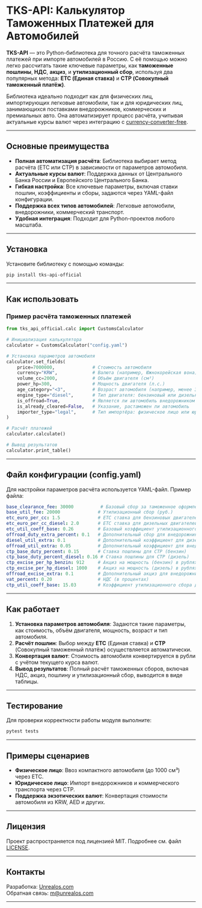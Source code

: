 # TKS-API: Калькулятор Таможенных Платежей для Автомобилей

**TKS-API** — это Python-библиотека для точного расчёта таможенных платежей при импорте автомобилей в Россию. С её помощью можно легко рассчитать такие ключевые параметры, как **таможенные пошлины**, **НДС**, **акциз**, и **утилизационный сбор**, используя два популярных метода: **ETC (Единая ставка)** и **CTP (Совокупный таможенный платёж)**. 

Библиотека идеально подходит как для физических лиц, импортирующих легковые автомобили, так и для юридических лиц, занимающихся поставками внедорожников, коммерческих и премиальных авто. Она автоматизирует процесс расчёта, учитывая актуальные курсы валют через интеграцию с [currency-converter-free](https://pypi.org/project/currency-converter-free/).

---

## Основные преимущества

- **Полная автоматизация расчёта**: Библиотека выбирает метод расчёта (ETC или CTP) в зависимости от параметров автомобиля.
- **Актуальные курсы валют**: Поддержка данных от Центрального Банка России и Европейского Центрального Банка.
- **Гибкая настройка**: Все ключевые параметры, включая ставки пошлин, коэффициенты и сборы, задаются через YAML-файл конфигурации.
- **Поддержка всех типов автомобилей**: Легковые автомобили, внедорожники, коммерческий транспорт.
- **Удобная интеграция**: Подходит для Python-проектов любого масштаба.

---

## Установка

Установите библиотеку с помощью команды:

```bash
pip install tks-api-official
```

---

## Как использовать

### Пример расчёта таможенных платежей

```python
from tks_api_official.calc import CustomsCalculator

# Инициализация калькулятора
calculator = CustomsCalculator("config.yaml")

# Установка параметров автомобиля
calculator.set_fields(
    price=7000000,              # Стоимость автомобиля
    currency="KRW",             # Валюта (например, Южнокорейская вона)
    volume_cc=2000,             # Объём двигателя (см³)
    power_hp=300,               # Мощность двигателя (л.с.)
    age_category="<3",          # Возраст автомобиля (например, менее 3 лет)
    engine_type="diesel",       # Тип двигателя: бензиновый или дизельный
    is_offroad=True,            # Является ли автомобиль внедорожником
    is_already_cleared=False,   # Указание, растаможен ли автомобиль
    importer_type="legal",      # Тип импортёра: физическое лицо или юридическое
)

# Расчёт платежей
calculator.calculate()

# Вывод результатов
calculator.print_table()
```

---

## Файл конфигурации (config.yaml)

Для настройки параметров расчёта используется YAML-файл. Пример файла:

```yaml
base_clearance_fee: 30000          # Базовый сбор за таможенное оформление (руб.)
base_util_fee: 20000              # Утилизационный сбор (руб.)
etc_euro_per_cc: 1.5              # ETC ставка для бензиновых двигателей (евро/см³)
etc_euro_per_cc_diesel: 2.0       # ETC ставка для дизельных двигателей (евро/см³)
etc_util_coeff_base: 0.26         # Базовый коэффициент утилизационного сбора для ETC
offroad_duty_extra_percent: 0.1   # Дополнительный сбор для внедорожников (+10%)
diesel_util_extra: 0.1            # Дополнительный коэффициент для дизельных двигателей
offroad_util_extra: 0.05          # Дополнительный коэффициент для внедорожников
ctp_base_duty_percent: 0.15       # Ставка пошлины для CTP (бензин)
ctp_base_duty_percent_diesel: 0.16 # Ставка пошлины для CTP (дизель)
ctp_excise_per_hp_benzin: 912     # Акциз на мощность (бензин) в рублях за л.с.
ctp_excise_per_hp_diesel: 1000    # Акциз на мощность (дизель) в рублях за л.с.
offroad_excise_extra: 0.1         # Дополнительный акциз для внедорожников (+10%)
vat_percent: 0.20                 # НДС (в процентах)
ctp_util_coeff_base: 15.03        # Коэффициент утилизационного сбора для CTP
```

---

## Как работает

1. **Установка параметров автомобиля**: Задаются такие параметры, как стоимость, объём двигателя, мощность, возраст и тип автомобиля.
2. **Расчёт пошлин**: Выбор между **ETC** (Единая ставка) и **CTP** (Совокупный таможенный платёж) осуществляется автоматически.
3. **Конвертация валют**: Стоимость автомобиля конвертируется в рубли с учётом текущего курса валют.
4. **Вывод результатов**: Полный расчёт таможенных сборов, включая НДС, акциз, пошлину и утилизационный сбор, выводится в виде таблицы.

---

## Тестирование

Для проверки корректности работы модуля выполните:

```bash
pytest tests
```

---

## Примеры сценариев

- **Физическое лицо**: Ввоз компактного автомобиля (до 1000 см³) через ETC.
- **Юридическое лицо**: Импорт внедорожников и коммерческого транспорта через CTP.
- **Поддержка экзотических валют**: Конвертация стоимости автомобиля из KRW, AED и других.

---

## Лицензия

Проект распространяется под лицензией MIT. Подробнее см. файл [LICENSE](LICENSE).

---

## Контакты

Разработка: [Unrealos.com](https://unrealos.com)  
Обратная связь: [m@unrealos.com](mailto:m@unrealos.com)  

---